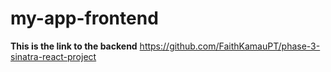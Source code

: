 # my-app-frontend
**This is the link to the backend** 
https://github.com/FaithKamauPT/phase-3-sinatra-react-project
